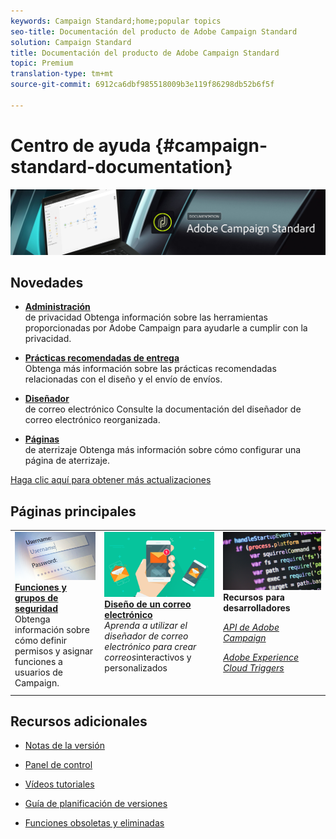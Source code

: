 ```yaml
---
keywords: Campaign Standard;home;popular topics
seo-title: Documentación del producto de Adobe Campaign Standard
solution: Campaign Standard
title: Documentación del producto de Adobe Campaign Standard
topic: Premium
translation-type: tm+mt
source-git-commit: 6912ca6dbf985518009b3e119f86298db52b6f5f

---
```



# Centro de ayuda {#campaign-standard-documentation}

![](start/using/assets/banner_acs_doc.jpg)

## Novedades

* **[Administración](https://helpx.adobe.com/campaign/kb/campaign-privacy.html)**<br/>de privacidad Obtenga información sobre las herramientas proporcionadas por Adobe Campaign para ayudarle a cumplir con la privacidad.

* **[Prácticas recomendadas de entrega](https://helpx.adobe.com/campaign/kb/delivery-best-practices.html)**<br/>Obtenga más información sobre las prácticas recomendadas relacionadas con el diseño y el envío de envíos.

* **[Diseñador](designing/using/designing-content-in-adobe-campaign.md)**<br/>de correo electrónico Consulte la documentación del diseñador de correo electrónico reorganizada.

* **[Páginas](channels/using/main-steps-to-set-up-a-landing-page.md)**<br/>de aterrizaje Obtenga más información sobre cómo configurar una página de aterrizaje.

[Haga clic aquí para obtener más actualizaciones](rn/using/documentation-updates.md)

## Páginas principales

<table>
<tr>
  <td valign="top">
    <a href="administration/using/about-access-management.md">
      <img alt="Funciones" src="start/using/assets/roles.png"/>
    </a>
    <div>
    <a href="administration/using/about-access-management.md"><strong>Funciones y grupos de seguridad</strong></a>
    </div>
    <em></em>Obtenga información sobre cómo definir permisos y asignar funciones a usuarios de Campaign.
    <br>
  </td>
  <td valign="top">
    <a href="designing/using/designing-content-in-adobe-campaign.md">
      <img alt="Designer" src="start/using/assets/design.png" />
    </a>
    <div>
    <a href="designing/using/designing-content-in-adobe-campaign.md"><strong>Diseño de un correo electrónico</strong></a>
    </div>
    <em>Aprenda a utilizar el diseñador de correo electrónico para crear correos</em>interactivos y personalizados <br>
  </td>
  <td valign="top">
       <img alt="Desarrolladores" src="start/using/assets/dev.png" />
    <div>
    <strong>Recursos para desarrolladores</strong>
    </div>
    <p><em><a href="https://docs.campaign.adobe.com/doc/standard/en/api/ACS_API.html">API de Adobe Campaign</a></em></p>
    <p><em><a href="integrating/using/about-adobe-experience-cloud-triggers.md">Adobe Experience Cloud Triggers</a></em></p>
    <br>
  </td>
</tr>
</table>


## Recursos adicionales

* [Notas de la versión](rn/using/release-notes.md)

* [Panel de control](https://helpx.adobe.com/campaign/kb/control-panel.html)

* [Vídeos tutoriales](https://docs.adobe.com/content/help/en/campaign-learn/campaign-standard-tutorials/overview.html)

* [Guía de planificación de versiones](https://helpx.adobe.com/campaign/kb/acs-release-planning.html)

* [Funciones obsoletas y eliminadas](https://helpx.adobe.com/campaign/kb/acs-deprecated-and-removed-features.html)
